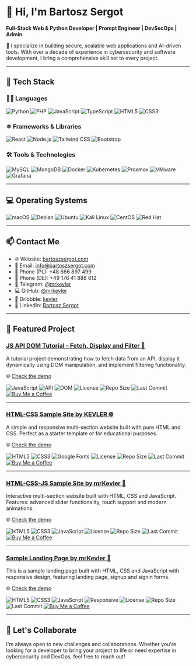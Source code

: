 # 👋 Hi, I'm Bartosz Sergot

**Full-Stack Web & Python Developer | Prompt Engineer | DevSecOps | Admin**

🔐 I specialize in building secure, scalable web applications and AI-driven tools. With over a decade of experience in cybersecurity and software development, I bring a comprehensive skill set to every project.

---

## 🧠 Tech Stack


### 👨‍💻 Languages

![Python](https://img.shields.io/badge/Python-3.11-blue?logo=python&logoColor=white)
![PHP](https://img.shields.io/badge/PHP-8.2-777BB4?logo=php&logoColor=white)
![JavaScript](https://img.shields.io/badge/JavaScript-ES13-F7DF1E?logo=javascript&logoColor=black)
![TypeScript](https://img.shields.io/badge/TypeScript-5.0-3178C6?logo=typescript&logoColor=white)
![HTML5](https://img.shields.io/badge/HTML5-5-E34F26?logo=html5&logoColor=white)
![CSS3](https://img.shields.io/badge/CSS3-3-1572B6?logo=css3&logoColor=white)

### ⚛️ Frameworks & Libraries

![React](https://img.shields.io/badge/React-18.2-61DAFB?logo=react&logoColor=black)
![Node.js](https://img.shields.io/badge/Node.js-18.0-339933?logo=node.js&logoColor=white)
![Tailwind CSS](https://img.shields.io/badge/TailwindCSS-3.0-06B6D4?logo=tailwindcss&logoColor=white)
![Bootstrap](https://img.shields.io/badge/Bootstrap-5.2-7952B3?logo=bootstrap&logoColor=white)

### 🛠️ Tools & Technologies

![MySQL](https://img.shields.io/badge/MySQL-8.0-4479A1?logo=mysql&logoColor=white)
![MongoDB](https://img.shields.io/badge/MongoDB-6.0-47A248?logo=mongodb&logoColor=white)
![Docker](https://img.shields.io/badge/Docker-24.0-2496ED?logo=docker&logoColor=white)
![Kubernetes](https://img.shields.io/badge/Kubernetes-1.27-326CE5?logo=kubernetes&logoColor=white)
![Proxmox](https://img.shields.io/badge/Proxmox-VE-E57000?logo=proxmox&logoColor=white)
![VMware](https://img.shields.io/badge/VMware-vSphere-607078?logo=vmware&logoColor=white)
![Grafana](https://img.shields.io/badge/Grafana-9.0-F46800?logo=grafana&logoColor=white)

---

## 💻 Operating Systems

![macOS](https://img.shields.io/badge/macOS-13.0-000000?logo=apple&logoColor=white)
![Debian](https://img.shields.io/badge/Debian-11-A81D33?logo=debian&logoColor=white)
![Ubuntu](https://img.shields.io/badge/Ubuntu-22.04-E95420?logo=ubuntu&logoColor=white)
![Kali Linux](https://img.shields.io/badge/Kali_Linux-2023.1-557C94?logo=kalilinux&logoColor=white)
![CentOS](https://img.shields.io/badge/CentOS-8-262577?logo=centos&logoColor=white)
![Red Hat](https://img.shields.io/badge/Red_Hat-Enterprise-EE0000?logo=redhat&logoColor=white)

---

## 📫 Contact Me

- 🌐 Website: [bartoszsergot.com](https://bartoszsergot.com)
- 📧 Email: [info@bartoszsergot.com](mailto:info@bartoszsergot.com)
- 📱 Phone (PL): +48 666 897 499
- 📱 Phone (DE): +49 176 41 888 612
- 💬 Telegram: [@mrkevler](https://t.me/mrkevler)
- 💻 GitHub: [@mrkevler](https://github.com/mrkevler)
- 🎨 Dribbble: [kevler](https://dribbble.com/kevler)
- 🔗 LinkedIn: [Bartosz Sergot](https://www.linkedin.com/in/bartosz-sergot/)

---

## 📂 Featured Project

### [JS API DOM Tutorial - Fetch, Display and Filter 🚀](https://github.com/mrkevler/js-api-dom-tutorial_fetch_display_filter)

A tutorial project demonstrating how to fetch data from an API, display it dynamically using DOM manipulation, and implement filtering functionality.

🌐 [Check the demo](https://mrkevler.github.io/js-api-dom-tutorial_fetch_display_filter/)


![JavaScript](https://img.shields.io/badge/JavaScript-ES6+-F7DF1E?logo=javascript&logoColor=black)
![API](https://img.shields.io/badge/API-REST-FF6C37)
![DOM](https://img.shields.io/badge/DOM-Manipulation-149EF1)
![License](https://img.shields.io/badge/License-MIT-blue)
![Repo Size](https://img.shields.io/github/repo-size/mrkevler/js-api-dom-tutorial_fetch_display_filter)
![Last Commit](https://img.shields.io/github/last-commit/mrkevler/js-api-dom-tutorial_fetch_display_filter)
[![Buy Me a Coffee](https://img.shields.io/badge/Support-Buy%20Me%20a%20Coffee-yellow)](https://buymeacoffee.com/mrkevler)

---

### [HTML-CSS Sample Site by KEVLER 🌐](https://github.com/mrkevler/html-css-sample-site)
A simple and responsive multi-section website built with pure HTML and CSS. Perfect as a starter template or for educational purposes.

🌐 [Check the demo](https://mrkevler.github.io/html-css-sample-site/)


![HTML5](https://img.shields.io/badge/HTML5-E34F26?logo=html5&logoColor=white)
![CSS3](https://img.shields.io/badge/CSS3-1572B6?logo=css3&logoColor=white)
![Google Fonts](https://img.shields.io/badge/Google%20Fonts-Open%20Sans-4285F4?logo=googlefonts&logoColor=white)
![License](https://img.shields.io/badge/License-CC%20BY--NC-blue)
![Repo Size](https://img.shields.io/github/repo-size/mrkevler/html-css-sample-site)
![Last Commit](https://img.shields.io/github/last-commit/mrkevler/html-css-sample-site)
[![Buy Me a Coffee](https://img.shields.io/badge/Support-Buy%20Me%20a%20Coffee-yellow)](https://buymeacoffee.com/mrkevler)

---

### [HTML-CSS-JS Sample Site by mrKevler 💫](https://github.com/mrkevler/html-css-js-sample-site)
Interactive multi-section website built with HTML, CSS and JavaScript. Features: advanced slider functionality, touch support and modern animations.

🌐 [Check the demo](https://mrkevler.github.io/html-css-js-sample-site/)

![HTML5](https://img.shields.io/badge/HTML5-E34F26?logo=html5&logoColor=white)
![CSS3](https://img.shields.io/badge/CSS3-1572B6?logo=css3&logoColor=white)
![JavaScript](https://img.shields.io/badge/JavaScript-F7DF1E?logo=javascript&logoColor=black)
![License](https://img.shields.io/badge/License-CC%20BY--NC-blue)
![Repo Size](https://img.shields.io/github/repo-size/mrkevler/html-css-js-sample-site)
![Last Commit](https://img.shields.io/github/last-commit/mrkevler/html-css-js-sample-site)
[![Buy Me a Coffee](https://img.shields.io/badge/Support-Buy%20Me%20a%20Coffee-yellow)](https://buymeacoffee.com/mrkevler)

---

### [Sample Landing Page by mrKevler 💫](https://github.com/mrkevler/sample-landing-page)
This is a sample landing page built with HTML, CSS and JavaScript with responsive design, featuring landing page, signup and signin forms.

🌐 [Check the demo](https://mrkevler.github.io/sample-landing-page/)

![HTML5](https://img.shields.io/badge/HTML5-E34F26?logo=html5&logoColor=white)
![CSS3](https://img.shields.io/badge/CSS3-1572B6?logo=css3&logoColor=white)
![JavaScript](https://img.shields.io/badge/JavaScript-F7DF1E?logo=javascript&logoColor=black)
![Responsive](https://img.shields.io/badge/Responsive-Mobile%20First-1DB954)
![License](https://img.shields.io/badge/License-CC%20BY--NC-blue)
![Repo Size](https://img.shields.io/github/repo-size/mrkevler/sample-landing-page)
![Last Commit](https://img.shields.io/github/last-commit/mrkevler/sample-landing-page)
[![Buy Me a Coffee](https://img.shields.io/badge/Support-Buy%20Me%20a%20Coffee-yellow)](https://buymeacoffee.com/mrkevler)

---

## 🚀 Let's Collaborate

I'm always open to new challenges and collaborations. Whether you're looking for a developer to bring your project to life or need expertise in cybersecurity and DevOps, feel free to reach out!

